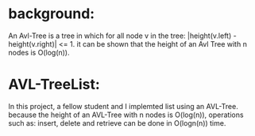 
# background: 
An Avl-Tree is a tree in which for all node v in the tree: |height(v.left) - height(v.right)| <= 1. it can be shown that the height of an Avl Tree with n nodes is O(log(n)).

# AVL-TreeList:
In this project, a fellow student and I implemted list using an AVL-Tree. because the height of an AVL-Tree with n nodes is O(log(n)), operations such as: insert, delete and retrieve can be done in O(logn(n)) time.

